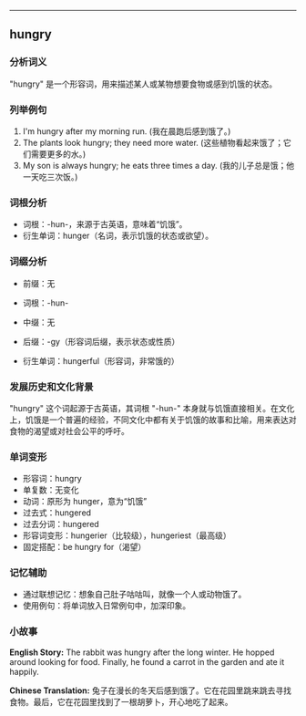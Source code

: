 
---------------
## hungry
### 分析词义
"hungry" 是一个形容词，用来描述某人或某物想要食物或感到饥饿的状态。

### 列举例句
1. I'm hungry after my morning run. (我在晨跑后感到饿了。)
2. The plants look hungry; they need more water. (这些植物看起来饿了；它们需要更多的水。)
3. My son is always hungry; he eats three times a day. (我的儿子总是饿；他一天吃三次饭。)

### 词根分析
- 词根：-hun-，来源于古英语，意味着“饥饿”。
- 衍生单词：hunger（名词，表示饥饿的状态或欲望）。

### 词缀分析
- 前缀：无
- 词根：-hun-
- 中缀：无
- 后缀：-gy（形容词后缀，表示状态或性质）

- 衍生单词：hungerful（形容词，非常饿的）

### 发展历史和文化背景
"hungry" 这个词起源于古英语，其词根 "-hun-" 本身就与饥饿直接相关。在文化上，饥饿是一个普遍的经验，不同文化中都有关于饥饿的故事和比喻，用来表达对食物的渴望或对社会公平的呼吁。

### 单词变形
- 形容词：hungry
- 单复数：无变化
- 动词：原形为 hunger，意为“饥饿”
- 过去式：hungered
- 过去分词：hungered
- 形容词变形：hungerier（比较级），hungeriest（最高级）
- 固定搭配：be hungry for（渴望）

### 记忆辅助
- 通过联想记忆：想象自己肚子咕咕叫，就像一个人或动物饿了。
- 使用例句：将单词放入日常例句中，加深印象。

### 小故事
**English Story:**
The rabbit was hungry after the long winter. He hopped around looking for food. Finally, he found a carrot in the garden and ate it happily.

**Chinese Translation:**
兔子在漫长的冬天后感到饿了。它在花园里跳来跳去寻找食物。最后，它在花园里找到了一根胡萝卜，开心地吃了起来。

